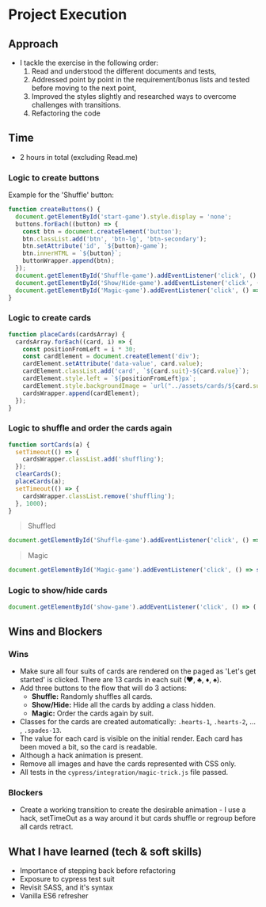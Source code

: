 # Project Execution

## Approach

- I tackle the exercise in the following order:
  1. Read and understood the different documents and tests,
  2. Addressed point by point in the requirement/bonus lists and tested before moving to the next point,
  3. Improved the styles slightly and researched ways to overcome challenges with transitions.
  4. Refactoring the code

## Time

- 2 hours in total (excluding Read.me)

### Logic to create buttons

Example for the 'Shuffle' button:

```js
function createButtons() {
  document.getElementById('start-game').style.display = 'none';
  buttons.forEach((button) => {
    const btn = document.createElement('button');
    btn.classList.add('btn', 'btn-lg', 'btn-secondary');
    btn.setAttribute('id', `${button}-game`);
    btn.innerHTML = `${button}`;
    buttonWrapper.append(btn);
  });
  document.getElementById('Shuffle-game').addEventListener('click', () => sortCards([...cards].sort(() => Math.random() - 0.5)));
  document.getElementById('Show/Hide-game').addEventListener('click', () => (!cardsWrapper.classList.contains('hidden') ? cardsWrapper.classList.add('hidden') : cardsWrapper.classList.remove('hidden')));
  document.getElementById('Magic-game').addEventListener('click', () => sortCards(cards));
}
```

### Logic to create cards

```js
function placeCards(cardsArray) {
  cardsArray.forEach((card, i) => {
    const positionFromLeft = i * 30;
    const cardElement = document.createElement('div');
    cardElement.setAttribute('data-value', card.value);
    cardElement.classList.add('card', `${card.suit}-${card.value}`);
    cardElement.style.left = `${positionFromLeft}px`;
    cardElement.style.backgroundImage = `url("../assets/cards/${card.suit}-${card.value}.svg")`;
    cardsWrapper.append(cardElement);
  });
}
```

### Logic to shuffle and order the cards again

```js
function sortCards(a) {
  setTimeout(() => {
    cardsWrapper.classList.add('shuffling');
  });
  clearCards();
  placeCards(a);
  setTimeout(() => {
    cardsWrapper.classList.remove('shuffling');
  }, 1000);
}
```

> Shuffled

```js
document.getElementById('Shuffle-game').addEventListener('click', () => sortCards([...cards].sort(() => Math.random() - 0.5)));
```

> Magic

```js
document.getElementById('Magic-game').addEventListener('click', () => sortCards(cards))
```

### Logic to show/hide cards

```js
document.getElementById('show-game').addEventListener('click', () => (!cardsWrapper.classList.contains('hidden') ? cardsWrapper.classList.add('hidden') : cardsWrapper.classList.remove('hidden')));
```

## Wins and Blockers

### Wins

- Make sure all four suits of cards are rendered on the paged as 'Let's get started' is clicked. There are 13 cards in each suit (♥, ♣, ♦, ♠).
- Add three buttons to the flow that will do 3 actions:
  - **Shuffle:** Randomly shuffles all cards.
  - **Show/Hide:** Hide all the cards by adding a class hidden.
  - **Magic:** Order the cards again by suit.
- Classes for the cards are created automatically: `.hearts-1`, `.hearts-2`, ... , `.spades-13`.
- The value for each card is visible on the initial render. Each card has been moved a bit, so the card is readable.
- Although a hack animation is present.
- Remove all images and have the cards represented with CSS only.
- All tests in the `cypress/integration/magic-trick.js` file passed.

### Blockers

- Create a working transition to create the desirable animation  - I use a hack, setTimeOut as a way around it but cards shuffle or regroup before all cards retract.

## What I have learned (tech & soft skills)

- Importance of stepping back before refactoring
- Exposure to cypress test suit
- Revisit SASS, and it's syntax
- Vanilla ES6 refresher
